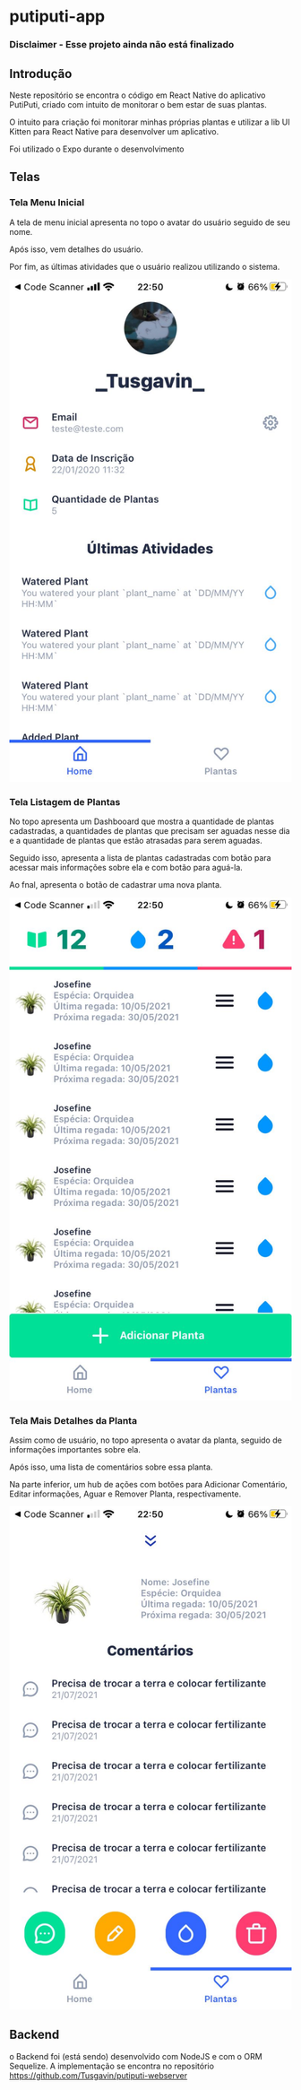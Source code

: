 # putiputi-app

### Disclaimer - Esse projeto ainda não está finalizado

## Introdução

Neste repositório se encontra o código em React Native do aplicativo PutiPuti, criado com intuito de monitorar o bem estar de suas plantas.

O intuito para criação foi monitorar minhas próprias plantas e utilizar a lib UI Kitten para React Native para desenvolver um aplicativo.

Foi utilizado o Expo durante o desenvolvimento

## Telas

### Tela Menu Inicial

A tela de menu inicial apresenta no topo o avatar do usuário seguido de seu nome.

Após isso, vem detalhes do usuário.

Por fim, as últimas atividades que o usuário realizou utilizando o sistema.

![alt text](/githubAssets/Tela_menu_inicial.jpeg "Menu Inicial")

### Tela Listagem de Plantas

No topo apresenta um Dashbooard que mostra a quantidade de plantas cadastradas, a quantidades de plantas que precisam ser aguadas nesse dia e a quantidade de plantas que estão atrasadas para serem aguadas.

Seguido isso, apresenta a lista de plantas cadastradas com botão para acessar mais informações sobre ela e com botão para aguá-la.

Ao fnal, apresenta o botão de cadastrar uma nova planta.

![alt text](/githubAssets/Tela_Listagem_de_Plantas.jpeg "Listagem de Plantas")

### Tela Mais Detalhes da Planta

Assim como de usuário, no topo apresenta o avatar da planta, seguido de informações importantes sobre ela.

Após isso, uma lista de comentários sobre essa planta.

Na parte inferior, um hub de ações com botões para Adicionar Comentário, Editar informações, Aguar e Remover Planta, respectivamente.

![alt text](/githubAssets/Tela_Mais_Detalhes_da_Planta.jpeg "Detalhes da Planta")

## Backend
 o Backend foi (está sendo) desenvolvido com NodeJS e com o ORM Sequelize. A implementação se encontra no repositório https://github.com/Tusgavin/putiputi-webserver
